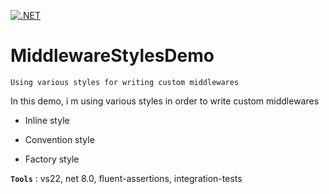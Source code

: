 [![.NET](https://github.com/aimenux/MiddlewareStylesDemo/actions/workflows/ci.yml/badge.svg)](https://github.com/aimenux/MiddlewareStylesDemo/actions/workflows/ci.yml)

# MiddlewareStylesDemo
```
Using various styles for writing custom middlewares
```

In this demo, i m using various styles in order to write custom middlewares

>
- Inline style
>
- Convention style
>
- Factory style
>

**`Tools`** : vs22, net 8.0, fluent-assertions, integration-tests
